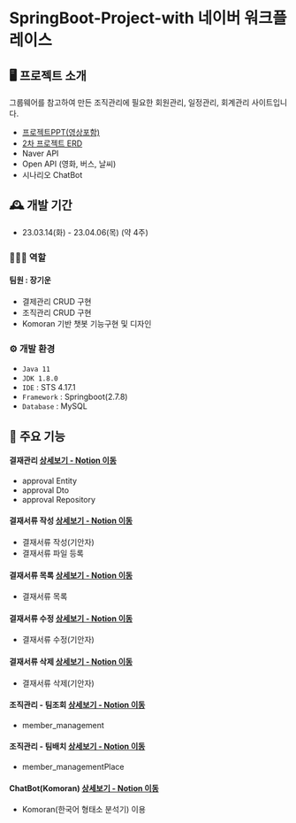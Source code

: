# SpringBoot-Project-with 네이버 워크플레이스

## 🖥️ 프로젝트 소개
그룹웨어를 참고하여 만든 조직관리에 
필요한 회원관리, 일정관리, 회계관리 사이트입니다.<br>
- <a href="https://drive.google.com/file/d/1FHsI-rX1OwNvUHFveiYDsOoQJynPFCqZ/view?usp=share_link">프로젝트PPT(영상포함)</a><br>
- <a href="https://drive.google.com/file/d/109rDivj4s2M8NQT8NK4cvoIN1rKUvSya/view?usp=share_link">2차 프로젝트 ERD</a><br>
- Naver API
- Open API (영화, 버스, 날씨)
- 시나리오 ChatBot

## 🕰️ 개발 기간
* 23.03.14(화) - 23.04.06(목) (약 4주)

### 🧑‍🤝‍🧑 역할
 #### 팀원 : 장기운 
 - 결제관리 CRUD 구현
 - 조직관리 CRUD 구현
 - Komoran 기반 챗봇 기능구현 및 디자인

### ⚙️ 개발 환경
- `Java 11`
- `JDK 1.8.0`
- `IDE` : STS 4.17.1
- `Framework` : Springboot(2.7.8)
- `Database` : MySQL

## 📌 주요 기능
#### 결재관리 <a href="https://rainbow-emmental-182.notion.site/7132e3d94366461e9e5cf5dedf78cb23">상세보기 - Notion 이동</a>
- approval Entity
- approval Dto
- approval Repository
#### 결재서류 작성 <a href="https://rainbow-emmental-182.notion.site/2a50dba862d9456fb8c9f05435cba3ed">상세보기 - Notion 이동</a>
- 결재서류 작성(기안자)
- 결재서류 파일 등록
#### 결재서류 목록 <a href="https://rainbow-emmental-182.notion.site/03300378d8854f92b5ec35e0e54ae2a4">상세보기 - Notion 이동</a>
- 결재서류 목록
#### 결재서류 수정 <a href="https://rainbow-emmental-182.notion.site/0ebe610e0c254731be4130dc183721ce">상세보기 - Notion 이동</a>
- 결재서류 수정(기안자)
#### 결재서류 삭제 <a href="https://rainbow-emmental-182.notion.site/226ccb9c5c94413096d4166914f869bd">상세보기 - Notion 이동</a>
- 결재서류 삭제(기안자)
#### 조직관리 - 팀조회 <a href="https://rainbow-emmental-182.notion.site/f9b27c042c6d4456902da0f6920b576d">상세보기 - Notion 이동</a>
- member_management
#### 조직관리 - 팀배치 <a href="https://rainbow-emmental-182.notion.site/14c675e0dda7470891c5f55e3df1f4c7">상세보기 - Notion 이동</a>
- member_managementPlace
#### ChatBot(Komoran) <a href="https://rainbow-emmental-182.notion.site/ChatBot-Komoran-0d40c824bdd24655933077f90d56cf8b">상세보기 - Notion 이동</a>
- Komoran(한국어 형태소 분석기) 이용
